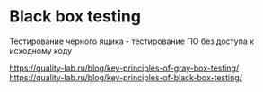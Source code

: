 # Black box testing

Тестирование черного ящика - тестирование ПО без доступа к исходному коду

https://quality-lab.ru/blog/key-principles-of-gray-box-testing/
https://quality-lab.ru/blog/key-principles-of-black-box-testing/